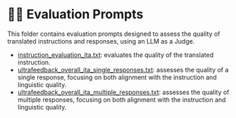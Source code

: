 # 🧑‍⚖️ Evaluation Prompts

This folder contains evaluation prompts designed to assess the quality of translated instructions and responses, using an LLM as a Judge.

- [instruction_evaluation_ita.txt](instruction_evaluation_ita.txt): evaluates the quality of the translated instruction.
- [ultrafeedback_overall_ita_single_responses.txt](ultrafeedback_overall_ita_single_responses.txt): assesses the quality of a single response, focusing on both alignment with the instruction and linguistic quality.
- [ultrafeedback_overall_ita_multiple_responses.txt](ultrafeedback_overall_ita_multiple_responses.txt): assesses the quality of multiple responses, focusing on both alignment with the instruction and linguistic quality.


